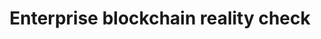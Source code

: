 ---
layout: "post"
title: "Enterprise blockchain reality check"
lead: "An honest and impartial reflection on how enterprise Blockchain technology usage has evolved over the past five years"
image: "default.jpg"
link:
  type: "external"
  source: "medium"
  url: "https://link.medium.com/rf6Qt7mxa2"
---